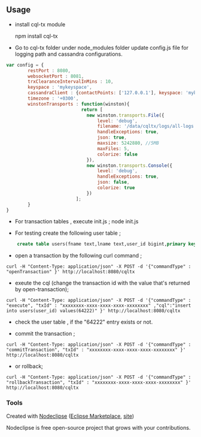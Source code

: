 
## Usage

- install  cql-tx module 

	npm install cql-tx

- Go to cql-tx folder under node_modules folder update config.js file for logging path and cassandra configurations.
```javascript
var config = {
		restPort : 8080,
		websocketPort : 8081,
		trxClearanceIntervalInMins : 10,
		keyspace : 'mykeyspace',
		cassandraClient : {contactPoints: ['127.0.0.1'], keyspace: 'mykeyspace'},
		timezone : '+0300',
		winstonTransports : function(winston){
							return [
		                      new winston.transports.File({
		                          level: 'debug',
		                          filename: '/data/cqltx/logs/all-logs.log',
		                          handleExceptions: true,
		                          json: true,
		                          maxsize: 5242880, //5MB
		                          maxFiles: 5,
		                          colorize: false
		                      }),
		                      new winston.transports.Console({
		                          level: 'debug',
		                          handleExceptions: true,
		                          json: false,
		                          colorize: true
		                      })
		                  ];
		}
}
```

- For transaction tables , execute init.js ;
	node init.js

- For testing create the following user table ; 
```sql
	create table users(fname text,lname text,user_id bigint,primary key (user_id));
```
- open a transaction by the following curl command ;
```bashscript
curl -H "Content-Type: application/json" -X POST -d '{"commandType" : "openTransaction" }' http://localhost:8080/cqltx
```
- exeute the cql (change the transaction id with the value that's returned by open-transaction);
```bashscript
curl -H "Content-Type: application/json" -X POST -d '{"commandType" : "execute", "txId" : "xxxxxxxx-xxxx-xxxx-xxxx-xxxxxxxx" ,"cql":"insert into users(user_id) values(64222)" }' http://localhost:8080/cqltx
```

- check the user table ,  if the "64222" entry exists or not.

- commit the transaction ;
```bashscript
curl -H "Content-Type: application/json" -X POST -d '{"commandType" : "commitTransaction", "txId" : "xxxxxxxx-xxxx-xxxx-xxxx-xxxxxxxx" }' http://localhost:8080/cqltx
```

- or rollback;
```bashscript
curl -H "Content-Type: application/json" -X POST -d '{"commandType" : "rollbackTransaction", "txId" : "xxxxxxxx-xxxx-xxxx-xxxx-xxxxxxxx" }' http://localhost:8080/cqltx
```

### Tools

Created with [Nodeclipse](https://github.com/Nodeclipse/nodeclipse-1)
 ([Eclipse Marketplace](http://marketplace.eclipse.org/content/nodeclipse), [site](http://www.nodeclipse.org))   

Nodeclipse is free open-source project that grows with your contributions.
